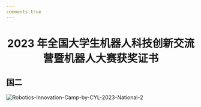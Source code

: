 ```yaml
---
comments:true
---
```


# <center>2023 年全国大学生机器人科技创新交流营暨机器人大赛获奖证书</center>  

## 国二

![Robotics-Innovation-Camp-by-CYL-2023-National-2](https://cdn.jsdelivr.net/gh/SDNURoboticsAILab/ImageBed@master/img/awards/Robotics-Innovation-Camp-by-CYL-2023-National-2.jpg)
